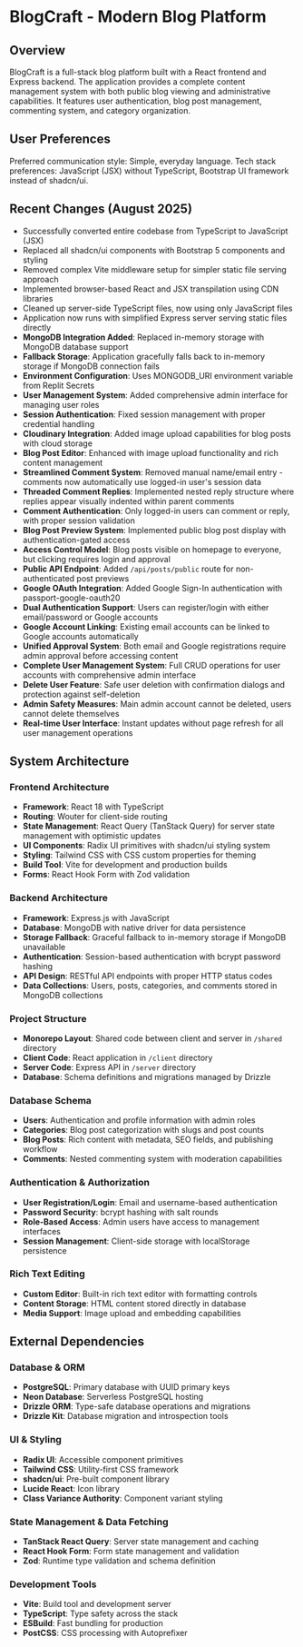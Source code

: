 # BlogCraft - Modern Blog Platform

## Overview

BlogCraft is a full-stack blog platform built with a React frontend and Express backend. The application provides a complete content management system with both public blog viewing and administrative capabilities. It features user authentication, blog post management, commenting system, and category organization.

## User Preferences

Preferred communication style: Simple, everyday language.
Tech stack preferences: JavaScript (JSX) without TypeScript, Bootstrap UI framework instead of shadcn/ui.

## Recent Changes (August 2025)

- Successfully converted entire codebase from TypeScript to JavaScript (JSX) 
- Replaced all shadcn/ui components with Bootstrap 5 components and styling
- Removed complex Vite middleware setup for simpler static file serving approach
- Implemented browser-based React and JSX transpilation using CDN libraries
- Cleaned up server-side TypeScript files, now using only JavaScript files
- Application now runs with simplified Express server serving static files directly
- **MongoDB Integration Added**: Replaced in-memory storage with MongoDB database support
- **Fallback Storage**: Application gracefully falls back to in-memory storage if MongoDB connection fails
- **Environment Configuration**: Uses MONGODB_URI environment variable from Replit Secrets
- **User Management System**: Added comprehensive admin interface for managing user roles
- **Session Authentication**: Fixed session management with proper credential handling
- **Cloudinary Integration**: Added image upload capabilities for blog posts with cloud storage
- **Blog Post Editor**: Enhanced with image upload functionality and rich content management
- **Streamlined Comment System**: Removed manual name/email entry - comments now automatically use logged-in user's session data
- **Threaded Comment Replies**: Implemented nested reply structure where replies appear visually indented within parent comments
- **Comment Authentication**: Only logged-in users can comment or reply, with proper session validation
- **Blog Post Preview System**: Implemented public blog post display with authentication-gated access
- **Access Control Model**: Blog posts visible on homepage to everyone, but clicking requires login and approval
- **Public API Endpoint**: Added `/api/posts/public` route for non-authenticated post previews
- **Google OAuth Integration**: Added Google Sign-In authentication with passport-google-oauth20
- **Dual Authentication Support**: Users can register/login with either email/password or Google accounts
- **Google Account Linking**: Existing email accounts can be linked to Google accounts automatically
- **Unified Approval System**: Both email and Google registrations require admin approval before accessing content
- **Complete User Management System**: Full CRUD operations for user accounts with comprehensive admin interface
- **Delete User Feature**: Safe user deletion with confirmation dialogs and protection against self-deletion
- **Admin Safety Measures**: Main admin account cannot be deleted, users cannot delete themselves
- **Real-time User Interface**: Instant updates without page refresh for all user management operations

## System Architecture

### Frontend Architecture
- **Framework**: React 18 with TypeScript
- **Routing**: Wouter for client-side routing
- **State Management**: React Query (TanStack Query) for server state management with optimistic updates
- **UI Components**: Radix UI primitives with shadcn/ui styling system
- **Styling**: Tailwind CSS with CSS custom properties for theming
- **Build Tool**: Vite for development and production builds
- **Forms**: React Hook Form with Zod validation

### Backend Architecture
- **Framework**: Express.js with JavaScript
- **Database**: MongoDB with native driver for data persistence
- **Storage Fallback**: Graceful fallback to in-memory storage if MongoDB unavailable
- **Authentication**: Session-based authentication with bcrypt password hashing
- **API Design**: RESTful API endpoints with proper HTTP status codes
- **Data Collections**: Users, posts, categories, and comments stored in MongoDB collections

### Project Structure
- **Monorepo Layout**: Shared code between client and server in `/shared` directory
- **Client Code**: React application in `/client` directory
- **Server Code**: Express API in `/server` directory
- **Database**: Schema definitions and migrations managed by Drizzle

### Database Schema
- **Users**: Authentication and profile information with admin roles
- **Categories**: Blog post categorization with slugs and post counts
- **Blog Posts**: Rich content with metadata, SEO fields, and publishing workflow
- **Comments**: Nested commenting system with moderation capabilities

### Authentication & Authorization
- **User Registration/Login**: Email and username-based authentication
- **Password Security**: bcrypt hashing with salt rounds
- **Role-Based Access**: Admin users have access to management interfaces
- **Session Management**: Client-side storage with localStorage persistence

### Rich Text Editing
- **Custom Editor**: Built-in rich text editor with formatting controls
- **Content Storage**: HTML content stored directly in database
- **Media Support**: Image upload and embedding capabilities

## External Dependencies

### Database & ORM
- **PostgreSQL**: Primary database with UUID primary keys
- **Neon Database**: Serverless PostgreSQL hosting
- **Drizzle ORM**: Type-safe database operations and migrations
- **Drizzle Kit**: Database migration and introspection tools

### UI & Styling
- **Radix UI**: Accessible component primitives
- **Tailwind CSS**: Utility-first CSS framework
- **shadcn/ui**: Pre-built component library
- **Lucide React**: Icon library
- **Class Variance Authority**: Component variant styling

### State Management & Data Fetching
- **TanStack React Query**: Server state management and caching
- **React Hook Form**: Form state management and validation
- **Zod**: Runtime type validation and schema definition

### Development Tools
- **Vite**: Build tool and development server
- **TypeScript**: Type safety across the stack
- **ESBuild**: Fast bundling for production
- **PostCSS**: CSS processing with Autoprefixer